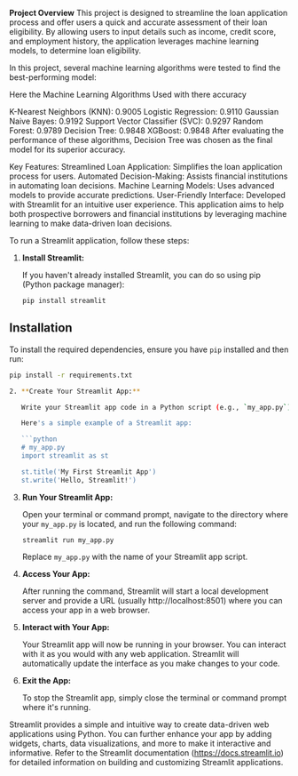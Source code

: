 **Project Overview**
This project is designed to streamline the loan application process and offer users a quick and accurate assessment of their loan eligibility. By allowing users to input details such as income, credit score, and employment history, the application leverages machine learning models, to determine loan eligibility.

In this project, several machine learning algorithms were tested to find the best-performing model:

Here the Machine Learning Algorithms Used with there accuracy

K-Nearest Neighbors (KNN): 0.9005
Logistic Regression: 0.9110
Gaussian Naive Bayes: 0.9192
Support Vector Classifier (SVC): 0.9297
Random Forest: 0.9789
Decision Tree: 0.9848
XGBoost: 0.9848
After evaluating the performance of these algorithms, Decision Tree was chosen as the final model for its superior accuracy.

Key Features:
Streamlined Loan Application: Simplifies the loan application process for users.
Automated Decision-Making: Assists financial institutions in automating loan decisions.
Machine Learning Models: Uses advanced models to provide accurate predictions.
User-Friendly Interface: Developed with Streamlit for an intuitive user experience.
This application aims to help both prospective borrowers and financial institutions by leveraging machine learning to make data-driven loan decisions.

To run a Streamlit application, follow these steps:

1. **Install Streamlit:**

   If you haven't already installed Streamlit, you can do so using pip (Python package manager):

   ```
   pip install streamlit
   ```
## Installation

To install the required dependencies, ensure you have `pip` installed and then run:

```sh
pip install -r requirements.txt

2. **Create Your Streamlit App:**

   Write your Streamlit app code in a Python script (e.g., `my_app.py`). You can use any text editor or integrated development environment (IDE) of your choice.

   Here's a simple example of a Streamlit app:

   ```python
   # my_app.py
   import streamlit as st

   st.title('My First Streamlit App')
   st.write('Hello, Streamlit!')
   ```

3. **Run Your Streamlit App:**

   Open your terminal or command prompt, navigate to the directory where your `my_app.py` is located, and run the following command:

   ```
   streamlit run my_app.py
   ```

   Replace `my_app.py` with the name of your Streamlit app script.

4. **Access Your App:**

   After running the command, Streamlit will start a local development server and provide a URL (usually http://localhost:8501) where you can access your app in a web browser.

5. **Interact with Your App:**

   Your Streamlit app will now be running in your browser. You can interact with it as you would with any web application. Streamlit will automatically update the interface as you make changes to your code.

6. **Exit the App:**

   To stop the Streamlit app, simply close the terminal or command prompt where it's running.

Streamlit provides a simple and intuitive way to create data-driven web applications using Python. You can further enhance your app by adding widgets, charts, data visualizations, and more to make it interactive and informative. Refer to the Streamlit documentation (https://docs.streamlit.io) for detailed information on building and customizing Streamlit applications.

